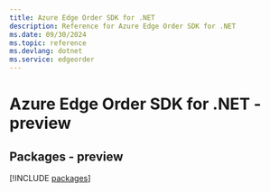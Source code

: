 ```yaml
---
title: Azure Edge Order SDK for .NET
description: Reference for Azure Edge Order SDK for .NET
ms.date: 09/30/2024
ms.topic: reference
ms.devlang: dotnet
ms.service: edgeorder
---
```

# Azure Edge Order SDK for .NET - preview
## Packages - preview
[!INCLUDE [packages](edge-order-index.md)]